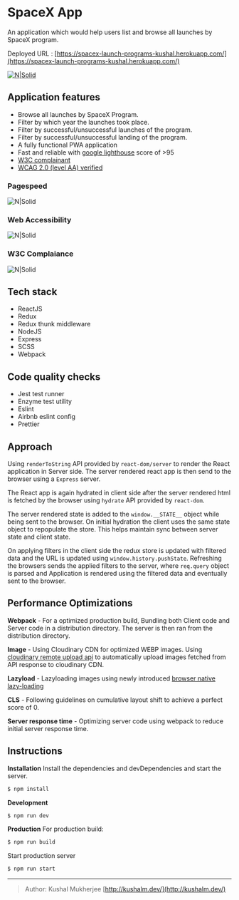 # SpaceX App 

An application which would help users list and browse all launches by SpaceX program.

Deployed URL : [https://spacex-launch-programs-kushal.herokuapp.com/](https://spacex-launch-programs-kushal.herokuapp.com/)

[![N|Solid](https://spacex-launch-programs-kushal.herokuapp.com/assets/android-icon-96x96.png)](https://spacex-launch-programs-kushal.herokuapp.com/)

## Application features
- Browse all launches by SpaceX Program.
- Filter by which year the launches took place.
- Filter by successful/unsuccessful launches of the program.
- Filter by successful/unsuccessful landing of the program.
- A fully functional PWA application
- Fast and reliable with [google lighthouse](https://developers.google.com/speed/pagespeed/insights/?url=https%3A%2F%2Fspacex-launch-programs-kushal.herokuapp.com%2F) score of >95
- [W3C complainant](https://validator.w3.org/nu/?doc=https%3A%2F%2Fspacex-launch-programs-kushal.herokuapp.com%2F)
- [WCAG 2.0 (level AA) verified](https://achecker.ca/checker/index.php)
 
### Pagespeed

![N|Solid](https://res.cloudinary.com/doxldod5y/image/upload/v1600639615/spacex/pagespeed_mobile_d7xk2i.png)

### Web Accessibility

![N|Solid](https://res.cloudinary.com/doxldod5y/image/upload/v1600640025/spacex/accessibility_boti0e.png)

### W3C Complaiance

![N|Solid](https://res.cloudinary.com/doxldod5y/image/upload/v1600640191/spacex/w3c_wd7nar.png)

## Tech stack

- ReactJS
- Redux
- Redux thunk middleware
- NodeJS
- Express
- SCSS
- Webpack

## Code quality checks
- Jest test runner
- Enzyme test utility
- Eslint
- Airbnb eslint config
- Prettier

## Approach

Using `renderToString` API provided by `react-dom/server` to render the React application in Server side. The server rendered react app is then send to the browser using a `Express` server.

The React app is again hydrated in client side after the server rendered html is fetched by the browser using `hydrate` API provided by `react-dom`.

The server rendered state is added to the `window.__STATE__` object while being sent to the browser. On initial hydration the client uses the same state object to repopulate the store. This helps maintain sync between server state and client state.

On applying filters in the client side the redux store is updated with filtered data and the URL is updated using `window.history.pushState`. Refreshing the browsers sends the applied filters to the server, where `req.query` object is parsed and Application is rendered using the filtered data and eventually sent to the browser.

## Performance Optimizations

**Webpack** - For a optimized production build, Bundling both Client code and Server code in a distribution directory. The server is then ran from the distribution directory.

**Image** -  Using Cloudinary CDN for optimized WEBP images. Using[ cloudinary remote upload api](https://cloudinary.com/documentation/fetch_remote_images#auto_upload_remote_resources) to automatically upload images fetched from API response to cloudinary CDN.

**Lazyload** - Lazyloading images using newly introduced [browser native lazy-loading](https://web.dev/native-lazy-loading/)

**CLS** - Following guidelines on cumulative layout shift to achieve a perfect score of 0.

**Server response time** - Optimizing server code using webpack to reduce initial server response time.

## Instructions

**Installation**
Install the dependencies and devDependencies and start the server.
```sh
$ npm install
```

**Development**
```sh
$ npm run dev
```

**Production**
For production build:
```sh
$ npm run build
```
Start production server
```sh
$ npm run start
```

---

> Author: Kushal Mukherjee
> [http://kushalm.dev/](http://kushalm.dev/)


